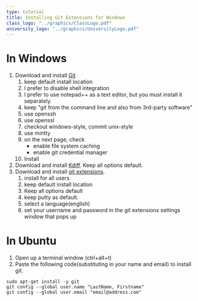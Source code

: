 ```yaml
---
type: tutorial
title: Installing Git Extensions for Windows
class_logo: "../graphics/ClassLogo.pdf"
university_logo: "../graphics/UniversityLogo.pdf"
---
```


# In Windows
1. Download and install [Git](https://git-scm.com/download/win)
    1. keep default install location
    1. I prefer to disable shell integration
    1. I prefer to use notepad++ as a text editor, but you must install it separately.
    1. keep "git from the command line and also from 3rd-party software"
    1. use openssh
    1. use openssl
    1. checkout windows-style, commit unix-style
    1. use mintty
    1. on the next page, check
        * enable file system caching
        * enable git credential manager
    1. Install
1. Download and install [Kdiff](https://sourceforge.net/projects/kdiff3/files/).  Keep all options default.
1. Download and install [git extensions](https://github.com/gitextensions/gitextensions/releases/latest).
    1. install for all users
    1. keep default install location
    1. Keep all options default
    1. keep putty as default.
    1. select a language(english)
    1. set your username and password in the git extensions settings window that pops up

# In Ubuntu

1. Open up a terminal window (ctrl+alt+t)
1. Paste the following code(substituting in your name and email) to install git.

```sudo apt-get update
sudo apt-get install -y git
git config --global user.name "LastName, Firstname"
git config --global user.email "email@address.com"
```
